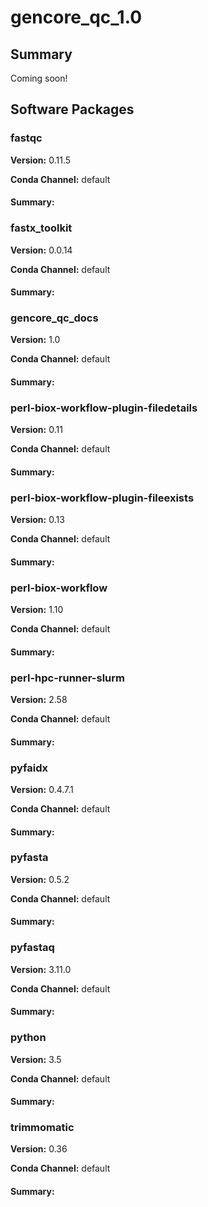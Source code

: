 # gencore_qc_1.0
## Summary

Coming soon!

## Software Packages

### fastqc
**Version:** 0.11.5

**Conda Channel:** default

#### Summary:




### fastx_toolkit
**Version:** 0.0.14

**Conda Channel:** default

#### Summary:




### gencore_qc_docs
**Version:** 1.0

**Conda Channel:** default

#### Summary:




### perl-biox-workflow-plugin-filedetails
**Version:** 0.11

**Conda Channel:** default

#### Summary:




### perl-biox-workflow-plugin-fileexists
**Version:** 0.13

**Conda Channel:** default

#### Summary:




### perl-biox-workflow
**Version:** 1.10

**Conda Channel:** default

#### Summary:




### perl-hpc-runner-slurm
**Version:** 2.58

**Conda Channel:** default

#### Summary:




### pyfaidx
**Version:** 0.4.7.1

**Conda Channel:** default

#### Summary:




### pyfasta
**Version:** 0.5.2

**Conda Channel:** default

#### Summary:




### pyfastaq
**Version:** 3.11.0

**Conda Channel:** default

#### Summary:




### python
**Version:** 3.5

**Conda Channel:** default

#### Summary:




### trimmomatic
**Version:** 0.36

**Conda Channel:** default

#### Summary:





